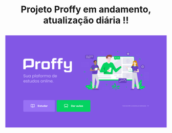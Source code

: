 
<h1 align="center"> 
    Projeto Proffy em andamento, atualização diária !! 
</h1>

<h2 align="center"> 
    <img src="github/screenshot.png" alt="Screenshot - Proffy" > 
</h2>
